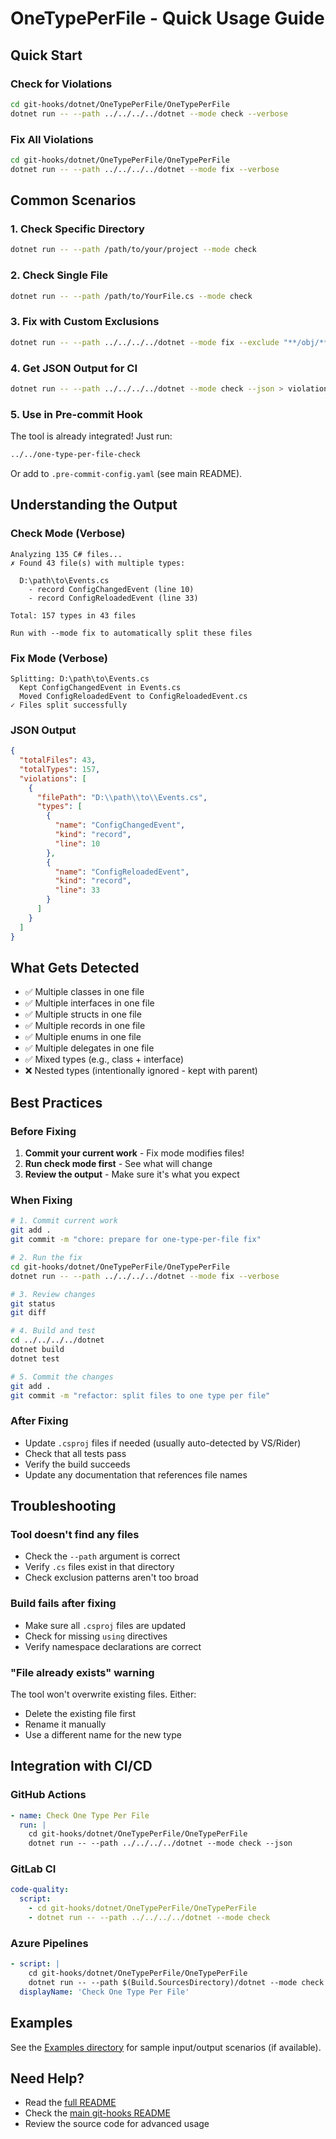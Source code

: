 # OneTypePerFile - Quick Usage Guide

## Quick Start

### Check for Violations

```bash
cd git-hooks/dotnet/OneTypePerFile/OneTypePerFile
dotnet run -- --path ../../../../dotnet --mode check --verbose
```

### Fix All Violations

```bash
cd git-hooks/dotnet/OneTypePerFile/OneTypePerFile
dotnet run -- --path ../../../../dotnet --mode fix --verbose
```

## Common Scenarios

### 1. Check Specific Directory

```bash
dotnet run -- --path /path/to/your/project --mode check
```

### 2. Check Single File

```bash
dotnet run -- --path /path/to/YourFile.cs --mode check
```

### 3. Fix with Custom Exclusions

```bash
dotnet run -- --path ../../../../dotnet --mode fix --exclude "**/obj/**" "**/bin/**" "**/Generated/**"
```

### 4. Get JSON Output for CI

```bash
dotnet run -- --path ../../../../dotnet --mode check --json > violations.json
```

### 5. Use in Pre-commit Hook

The tool is already integrated! Just run:

```bash
../../one-type-per-file-check
```

Or add to `.pre-commit-config.yaml` (see main README).

## Understanding the Output

### Check Mode (Verbose)

```
Analyzing 135 C# files...
✗ Found 43 file(s) with multiple types:

  D:\path\to\Events.cs
    - record ConfigChangedEvent (line 10)
    - record ConfigReloadedEvent (line 33)

Total: 157 types in 43 files

Run with --mode fix to automatically split these files
```

### Fix Mode (Verbose)

```
Splitting: D:\path\to\Events.cs
  Kept ConfigChangedEvent in Events.cs
  Moved ConfigReloadedEvent to ConfigReloadedEvent.cs
✓ Files split successfully
```

### JSON Output

```json
{
  "totalFiles": 43,
  "totalTypes": 157,
  "violations": [
    {
      "filePath": "D:\\path\\to\\Events.cs",
      "types": [
        {
          "name": "ConfigChangedEvent",
          "kind": "record",
          "line": 10
        },
        {
          "name": "ConfigReloadedEvent",
          "kind": "record",
          "line": 33
        }
      ]
    }
  ]
}
```

## What Gets Detected

- ✅ Multiple classes in one file
- ✅ Multiple interfaces in one file
- ✅ Multiple structs in one file
- ✅ Multiple records in one file
- ✅ Multiple enums in one file
- ✅ Multiple delegates in one file
- ✅ Mixed types (e.g., class + interface)
- ❌ Nested types (intentionally ignored - kept with parent)

## Best Practices

### Before Fixing

1. **Commit your current work** - Fix mode modifies files!
2. **Run check mode first** - See what will change
3. **Review the output** - Make sure it's what you expect

### When Fixing

```bash
# 1. Commit current work
git add .
git commit -m "chore: prepare for one-type-per-file fix"

# 2. Run the fix
cd git-hooks/dotnet/OneTypePerFile/OneTypePerFile
dotnet run -- --path ../../../../dotnet --mode fix --verbose

# 3. Review changes
git status
git diff

# 4. Build and test
cd ../../../../dotnet
dotnet build
dotnet test

# 5. Commit the changes
git add .
git commit -m "refactor: split files to one type per file"
```

### After Fixing

- Update `.csproj` files if needed (usually auto-detected by VS/Rider)
- Check that all tests pass
- Verify the build succeeds
- Update any documentation that references file names

## Troubleshooting

### Tool doesn't find any files

- Check the `--path` argument is correct
- Verify `.cs` files exist in that directory
- Check exclusion patterns aren't too broad

### Build fails after fixing

- Make sure all `.csproj` files are updated
- Check for missing `using` directives
- Verify namespace declarations are correct

### "File already exists" warning

The tool won't overwrite existing files. Either:

- Delete the existing file first
- Rename it manually
- Use a different name for the new type

## Integration with CI/CD

### GitHub Actions

```yaml
- name: Check One Type Per File
  run: |
    cd git-hooks/dotnet/OneTypePerFile/OneTypePerFile
    dotnet run -- --path ../../../../dotnet --mode check --json
```

### GitLab CI

```yaml
code-quality:
  script:
    - cd git-hooks/dotnet/OneTypePerFile/OneTypePerFile
    - dotnet run -- --path ../../../../dotnet --mode check
```

### Azure Pipelines

```yaml
- script: |
    cd git-hooks/dotnet/OneTypePerFile/OneTypePerFile
    dotnet run -- --path $(Build.SourcesDirectory)/dotnet --mode check
  displayName: 'Check One Type Per File'
```

## Examples

See the [Examples directory](./Examples) for sample input/output scenarios (if available).

## Need Help?

- Read the [full README](./README.md)
- Check the [main git-hooks README](../../README.md)
- Review the source code for advanced usage

